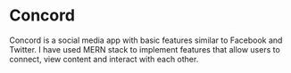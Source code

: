 # Concord

Concord is a social media app with basic features similar to Facebook and Twitter. I have used MERN stack to implement features that allow users to connect, view content and interact with each other. 
